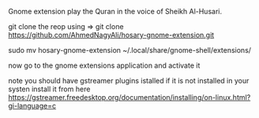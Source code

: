 Gnome extension play the Quran in the voice of Sheikh Al-Husari.


git clone the reop using => git clone https://github.com/AhmedNagyAli/hosary-gnome-extension.git

sudo mv hosary-gnome-extension ~/.local/share/gnome-shell/extensions/

now go to the gnome extensions application and activate it

note you should have gstreamer plugins istalled if it is not installed in your systen install it from here https://gstreamer.freedesktop.org/documentation/installing/on-linux.html?gi-language=c
